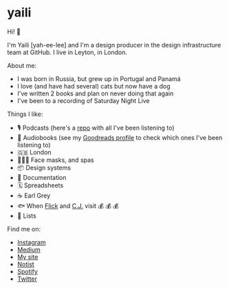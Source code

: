 # yaili

Hi! :wave:

I'm Yaili [yah-ee-lee] and I'm a design producer in the design infrastructure team at GitHub. I live in Leyton, in London. 

About me:
- I was born in Russia, but grew up in Portugal and Panamá
- I love (and have had several) cats but now have a dog
- I've written 2 books and plan on never doing that again 
- I've been to a recording of Saturday Night Live

Things I like:
- 🎙 Podcasts (here's a [repo](https://github.com/yaili/podcasts) with all I've been listening to)
- 📖 Audiobooks (see my [Goodreads profile](https://www.goodreads.com/user/show/42017004-inayaili) to check which ones I've been listening to)
- 🇬🇧 London
- 🧖🏼‍♀️ Face masks, and spas
- 📦 Design systems
- 📑 Documentation
- 🗓 Spreadsheets
- ☕️ Earl Grey
- 🐟 When [Flick](https://animalcrossing.fandom.com/wiki/Flick) and [C.J.](https://animalcrossing.fandom.com/wiki/C.J.) visit :moneybag: :moneybag: :moneybag:
- 📝 Lists

Find me on:
- [Instagram](https://www.instagram.com/yaili/)
- [Medium](https://medium.com/@yaili)
- [My site](https://www.yaili.com/)
- [Notist](https://noti.st/yaili)
- [Spotify](https://open.spotify.com/user/yaili)
- [Twitter](https://twitter.com/yaili)
